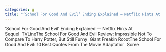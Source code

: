 ```yaml
---
categories: g
title: "‘School For Good And Evil’ Ending Explained — Netflix Hints At Sequel  TVLine"
---
```

‘School For Good And Evil’ Ending Explained — Netflix Hints At Sequel&nbsp;&nbsp;TVLineThe School For Good And Evil Review: Impossible Not To Compare To Harry Potter, But Still Funny&nbsp;&nbsp;Giant Freakin RobotThe School For Good And Evil: 10 Best Quotes From The Movie Adaptation&nbsp;&nbsp;Scree